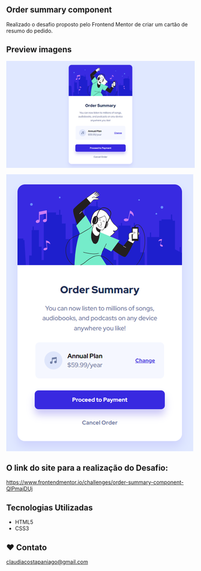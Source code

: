 ## Order summary component

Realizado o desafio proposto pelo Frontend Mentor de criar um cartão de resumo do pedido.

## Preview imagens

![desktop](assets/desktop.png)
<br>

![mobile](assets/mobile.png)

## O link do site para a realização do Desafio:
https://www.frontendmentor.io/challenges/order-summary-component-QlPmajDUj

  ## Tecnologias Utilizadas 

- HTML5
- CSS3


## ❤️ Contato
claudiacostapaniago@gmail.com
